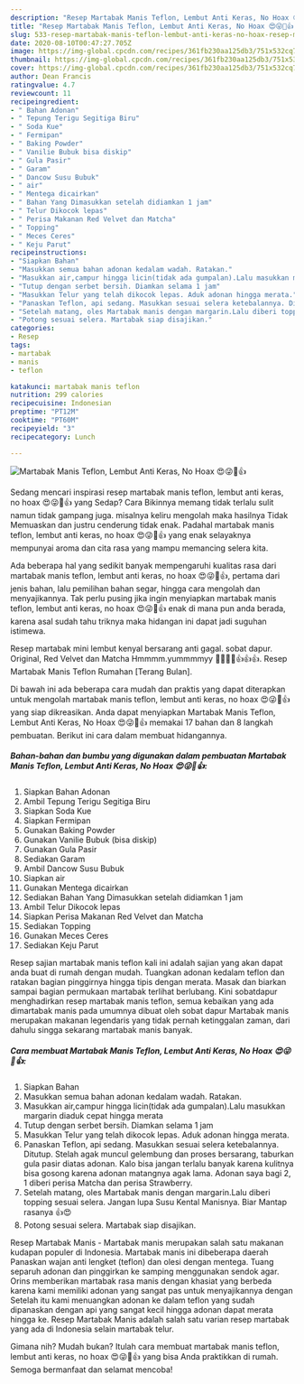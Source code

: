 ```yaml
---
description: "Resep Martabak Manis Teflon, Lembut Anti Keras, No Hoax 😍😜🤤👍 | Resep Membuat Martabak Manis Teflon, Lembut Anti Keras, No Hoax 😍😜🤤👍 Yang Enak Dan Mudah"
title: "Resep Martabak Manis Teflon, Lembut Anti Keras, No Hoax 😍😜🤤👍 | Resep Membuat Martabak Manis Teflon, Lembut Anti Keras, No Hoax 😍😜🤤👍 Yang Enak Dan Mudah"
slug: 533-resep-martabak-manis-teflon-lembut-anti-keras-no-hoax-resep-membuat-martabak-manis-teflon-lembut-anti-keras-no-hoax-yang-enak-dan-mudah
date: 2020-08-10T00:47:27.705Z
image: https://img-global.cpcdn.com/recipes/361fb230aa125db3/751x532cq70/martabak-manis-teflon-lembut-anti-keras-no-hoax-😍😜🤤👍-foto-resep-utama.jpg
thumbnail: https://img-global.cpcdn.com/recipes/361fb230aa125db3/751x532cq70/martabak-manis-teflon-lembut-anti-keras-no-hoax-😍😜🤤👍-foto-resep-utama.jpg
cover: https://img-global.cpcdn.com/recipes/361fb230aa125db3/751x532cq70/martabak-manis-teflon-lembut-anti-keras-no-hoax-😍😜🤤👍-foto-resep-utama.jpg
author: Dean Francis
ratingvalue: 4.7
reviewcount: 11
recipeingredient:
- " Bahan Adonan"
- " Tepung Terigu Segitiga Biru"
- " Soda Kue"
- " Fermipan"
- " Baking Powder"
- " Vanilie Bubuk bisa diskip"
- " Gula Pasir"
- " Garam"
- " Dancow Susu Bubuk"
- " air"
- " Mentega dicairkan"
- " Bahan Yang Dimasukkan setelah didiamkan 1 jam"
- " Telur Dikocok lepas"
- " Perisa Makanan Red Velvet dan Matcha"
- " Topping"
- " Meces Ceres"
- " Keju Parut"
recipeinstructions:
- "Siapkan Bahan"
- "Masukkan semua bahan adonan kedalam wadah. Ratakan."
- "Masukkan air,campur hingga licin(tidak ada gumpalan).Lalu masukkan margarin diaduk cepat hingga merata"
- "Tutup dengan serbet bersih. Diamkan selama 1 jam"
- "Masukkan Telur yang telah dikocok lepas. Aduk adonan hingga merata."
- "Panaskan Teflon, api sedang. Masukkan sesuai selera ketebalannya. Ditutup. Stelah agak muncul gelembung dan proses bersarang, taburkan gula pasir diatas adonan. Kalo bisa jangan terlalu banyak karena kulitnya bisa gosong karena adonan matangnya agak lama. Adonan saya bagi 2, 1 diberi perisa Matcha dan perisa Strawberry."
- "Setelah matang, oles Martabak manis dengan margarin.Lalu diberi topping sesuai selera. Jangan lupa Susu Kental Manisnya. Biar Mantap rasanya 👍😍"
- "Potong sesuai selera. Martabak siap disajikan."
categories:
- Resep
tags:
- martabak
- manis
- teflon

katakunci: martabak manis teflon 
nutrition: 299 calories
recipecuisine: Indonesian
preptime: "PT12M"
cooktime: "PT60M"
recipeyield: "3"
recipecategory: Lunch

---
```



![Martabak Manis Teflon, Lembut Anti Keras, No Hoax 😍😜🤤👍](https://img-global.cpcdn.com/recipes/361fb230aa125db3/751x532cq70/martabak-manis-teflon-lembut-anti-keras-no-hoax-😍😜🤤👍-foto-resep-utama.jpg)

Sedang mencari inspirasi resep martabak manis teflon, lembut anti keras, no hoax 😍😜🤤👍 yang Sedap? Cara Bikinnya memang tidak terlalu sulit namun tidak gampang juga. misalnya keliru mengolah maka hasilnya Tidak Memuaskan dan justru cenderung tidak enak. Padahal martabak manis teflon, lembut anti keras, no hoax 😍😜🤤👍 yang enak selayaknya mempunyai aroma dan cita rasa yang mampu memancing selera kita.

Ada beberapa hal yang sedikit banyak mempengaruhi kualitas rasa dari martabak manis teflon, lembut anti keras, no hoax 😍😜🤤👍, pertama dari jenis bahan, lalu pemilihan bahan segar, hingga cara mengolah dan menyajikannya. Tak perlu pusing jika ingin menyiapkan martabak manis teflon, lembut anti keras, no hoax 😍😜🤤👍 enak di mana pun anda berada, karena asal sudah tahu triknya maka hidangan ini dapat jadi suguhan istimewa.

Resep martabak mini lembut kenyal bersarang anti gagal. sobat dapur. Original, Red Velvet dan Matcha Hmmmm.yummmmyy 🤪😚😜🤤👍👍👍. Resep Martabak Manis Teflon Rumahan [Terang Bulan].


Di bawah ini ada beberapa cara mudah dan praktis yang dapat diterapkan untuk mengolah martabak manis teflon, lembut anti keras, no hoax 😍😜🤤👍 yang siap dikreasikan. Anda dapat menyiapkan Martabak Manis Teflon, Lembut Anti Keras, No Hoax 😍😜🤤👍 memakai 17 bahan dan 8 langkah pembuatan. Berikut ini cara dalam membuat hidangannya.

<!--inarticleads1-->

##### Bahan-bahan dan bumbu yang digunakan dalam pembuatan Martabak Manis Teflon, Lembut Anti Keras, No Hoax 😍😜🤤👍:

1. Siapkan  Bahan Adonan
1. Ambil  Tepung Terigu Segitiga Biru
1. Siapkan  Soda Kue
1. Siapkan  Fermipan
1. Gunakan  Baking Powder
1. Gunakan  Vanilie Bubuk (bisa diskip)
1. Gunakan  Gula Pasir
1. Sediakan  Garam
1. Ambil  Dancow Susu Bubuk
1. Siapkan  air
1. Gunakan  Mentega dicairkan
1. Sediakan  Bahan Yang Dimasukkan setelah didiamkan 1 jam
1. Ambil  Telur Dikocok lepas
1. Siapkan  Perisa Makanan Red Velvet dan Matcha
1. Sediakan  Topping
1. Gunakan  Meces Ceres
1. Sediakan  Keju Parut


Resep sajian martabak manis teflon kali ini adalah sajian yang akan dapat anda buat di rumah dengan mudah. Tuangkan adonan kedalam teflon dan ratakan bagian pinggirnya hingga tipis dengan merata. Masak dan biarkan sampai bagian permukaan martabak terlihat berlubang. Kini sobatdapur menghadirkan resep martabak manis teflon, semua kebaikan yang ada dimartabak manis pada umumnya dibuat oleh sobat dapur Martabak manis merupakan makanan legendaris yang tidak pernah ketinggalan zaman, dari dahulu singga sekarang martabak manis banyak. 

<!--inarticleads2-->

##### Cara membuat Martabak Manis Teflon, Lembut Anti Keras, No Hoax 😍😜🤤👍:

1. Siapkan Bahan
1. Masukkan semua bahan adonan kedalam wadah. Ratakan.
1. Masukkan air,campur hingga licin(tidak ada gumpalan).Lalu masukkan margarin diaduk cepat hingga merata
1. Tutup dengan serbet bersih. Diamkan selama 1 jam
1. Masukkan Telur yang telah dikocok lepas. Aduk adonan hingga merata.
1. Panaskan Teflon, api sedang. Masukkan sesuai selera ketebalannya. Ditutup. Stelah agak muncul gelembung dan proses bersarang, taburkan gula pasir diatas adonan. Kalo bisa jangan terlalu banyak karena kulitnya bisa gosong karena adonan matangnya agak lama. Adonan saya bagi 2, 1 diberi perisa Matcha dan perisa Strawberry.
1. Setelah matang, oles Martabak manis dengan margarin.Lalu diberi topping sesuai selera. Jangan lupa Susu Kental Manisnya. Biar Mantap rasanya 👍😍
1. Potong sesuai selera. Martabak siap disajikan.


Resep Martabak Manis - Martabak manis merupakan salah satu makanan kudapan populer di Indonesia. Martabak manis ini dibeberapa daerah Panaskan wajan anti lengket (teflon) dan olesi dengan mentega. Tuang separuh adonan dan pinggirkan ke samping menggunakan sendok agar. Orins memberikan martabak rasa manis dengan khasiat yang berbeda karena kami memiliki adonan yang sangat pas untuk menyajikannya dengan Setelah itu kami menuangkan adonan ke dalam teflon yang sudah dipanaskan dengan api yang sangat kecil hingga adonan dapat merata hingga ke. Resep Martabak Manis adalah salah satu varian resep martabak yang ada di Indonesia selain martabak telur. 

Gimana nih? Mudah bukan? Itulah cara membuat martabak manis teflon, lembut anti keras, no hoax 😍😜🤤👍 yang bisa Anda praktikkan di rumah. Semoga bermanfaat dan selamat mencoba!
